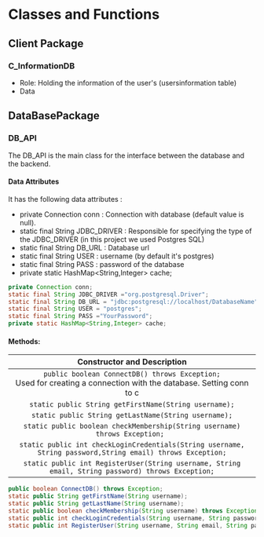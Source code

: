# Classes and Functions
## Client Package

### C_InformationDB 
- Role: Holding the information of the user's  (usersinformation table)
- Data

## DataBasePackage

### DB_API
The DB_API is the main class for the interface between the database and the backend. 
#### Data Attributes
It has the following data attributes :
- private Connection conn : Connection  with database (default value is null).
- static final String JDBC_DRIVER : Responsible for specifying the type of the JDBC_DRIVER (in this project we used Postgres SQL)
- static final String DB_URL : Database url
- static final String USER : username (by default it's postgres)
- static final String PASS : password of the database
- private static HashMap<String,Integer> cache;
```java 
private Connection conn;
static final String JDBC_DRIVER ="org.postgresql.Driver"; 
static final String DB_URL = "jdbc:postgresql://localhost/DatabaseName";
static final String USER = "postgres";
static final String PASS ="YourPassword";
private static HashMap<String,Integer> cache;
```


#### Methods:
| Constructor and Description| 
|:--:|
|`public boolean ConnectDB() throws Exception;` <br> Used for creating a connection with the database. Setting conn to c |
|`static public String getFirstName(String username);`|
|`static public String getLastName(String username);`|
|`static public boolean checkMembership(String username) throws Exception; `|
|`static public int checkLoginCredentials(String username, String password,String email) throws Exception;`|
|`static public int RegisterUser(String username, String email, String password) throws Exception;`|






```java
public boolean ConnectDB() throws Exception;
static public String getFirstName(String username);
static public String getLastName(String username);
static public boolean checkMembership(String username) throws Exception;
static public int checkLoginCredentials(String username, String password,String email) throws Exception;
static public int RegisterUser(String username, String email, String password) throws Exception;
```
